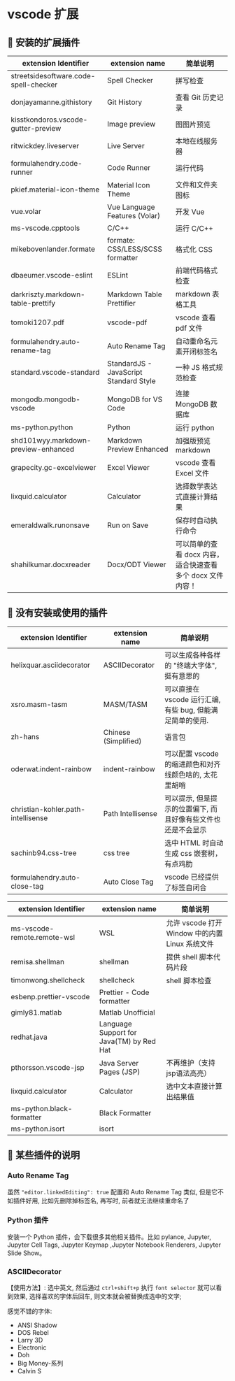 # vscode 扩展

## 🍕 安装的扩展插件

extension Identifier                  | extension name                         | 简单说明
--------------------------------------|----------------------------------------|------------------------------------
streetsidesoftware.code-spell-checker | Spell Checker                          | 拼写检查
donjayamanne.githistory               | Git History                            | 查看 Git 历史记录
kisstkondoros.vscode-gutter-preview   | Image preview                          | 图图片预览
ritwickdey.liveserver                 | Live Server                            | 本地在线服务器
formulahendry.code-runner             | Code Runner                            | 运行代码
pkief.material-icon-theme             | Material Icon Theme                    | 文件和文件夹图标
vue.volar                             | Vue Language Features (Volar)          | 开发 Vue
ms-vscode.cpptools                    | C/C++                                  | 运行 C/C++
mikebovenlander.formate               | formate: CSS/LESS/SCSS formatter       | 格式化 CSS
dbaeumer.vscode-eslint                | ESLint                                 | 前端代码格式检查
darkriszty.markdown-table-prettify    | Markdown Table Prettifier              | markdown 表格工具
tomoki1207.pdf                        | vscode-pdf                             | vscode 查看 pdf 文件
formulahendry.auto-rename-tag         | Auto Rename Tag                        | 自动重命名元素开闭标签名
standard.vscode-standard              | StandardJS - JavaScript Standard Style | 一种 JS 格式规范检查
mongodb.mongodb-vscode                | MongoDB for VS Code                    | 连接 MongoDB 数据库
ms-python.python                      | Python                                 | 运行 python
shd101wyy.markdown-preview-enhanced   | Markdown Preview Enhanced              | 加强版预览 markdown
grapecity.gc-excelviewer              | Excel Viewer                           | vscode 查看 Excel 文件
lixquid.calculator                    | Calculator                             | 选择数学表达式直接计算结果
emeraldwalk.runonsave                 | Run on Save                            | 保存时自动执行命令
shahilkumar.docxreader                | Docx/ODT Viewer                        | 可以简单的查看 docx 内容，适合快速查看多个 docx 文件内容！

## 🍕 没有安装或使用的插件

extension Identifier               | extension name       | 简单说明
-----------------------------------|----------------------|--------------------------------------
helixquar.asciidecorator           | ASCIIDecorator       | 可以生成各种各样的 "终端大字体", 挺有意思的
xsro.masm-tasm                     | MASM/TASM            | 可以直接在 vscode 运行汇编, 有些 bug, 但能满足简单的使用.
zh-hans                            | Chinese (Simplified) | 语言包
oderwat.indent-rainbow             | indent-rainbow       | 可以配置 vscode 的缩进颜色和对齐线颜色啥的, 太花里胡哨
christian-kohler.path-intellisense | Path Intellisense    | 可以提示, 但是提示的位置偏下, 而且好像有些文件也还是不会显示
sachinb94.css-tree                 | css tree             | 选中 HTML 时自动生成 css 嵌套树， 有点鸡肋
formulahendry.auto-close-tag       | Auto Close Tag       | vscode 已经提供了标签自闭合

extension Identifier        | extension name                           | 简单说明
----------------------------|------------------------------------------|-------------------------------------
ms-vscode-remote.remote-wsl | WSL                                      | 允许 vscode 打开 Window  中的内置 Linux 系统文件
remisa.shellman             | shellman                                 | 提供 shell 脚本代码片段
timonwong.shellcheck        | shellcheck                               | shell 脚本检查
esbenp.prettier-vscode      | Prettier - Code formatter                |
gimly81.matlab              | Matlab Unofficial                        |
redhat.java                 | Language Support for Java(TM) by Red Hat |
pthorsson.vscode-jsp        | Java Server Pages (JSP)                  | 不再维护（支持jsp语法高亮）
lixquid.calculator          | Calculator                               | 选中文本直接计算出结果值
ms-python.black-formatter   | Black Formatter                          |
ms-python.isort             | isort                                    |

## 🍕 某些插件的说明

### Auto Rename Tag

虽然 `"editor.linkedEditing": true` 配置和 Auto Rename Tag 类似,
但是它不如插件好用, 比如先删除掉标签名, 再写时, 前者就无法继续重命名了

### Python 插件

安装一个 Python 插件，会下载很多其他相关插件。比如 pylance, Jupyter, Jupyter Cell Tags, Jupyter Keymap ,Jupyter Notebook Renderers, Jupyter Slide Show。

### ASCIIDecorator

【使用方法】: 选中英文, 然后通过 `ctrl+shift+p` 执行 `font selector` 就可以看到效果, 选择喜欢的字体后回车, 则文本就会被替换成选中的文字;

感觉不错的字体:

- ANSI Shadow
- DOS Rebel
- Larry 3D
- Electronic
- Doh
- Big Money-系列
- Calvin S
